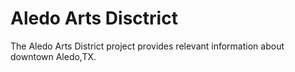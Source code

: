 # Aledo Arts Disctrict

The Aledo Arts District project provides relevant information about downtown Aledo,TX.

